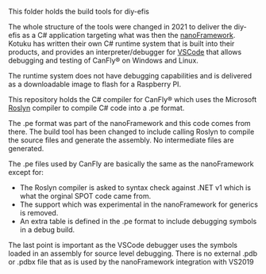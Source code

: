 This folder holds the build tools for diy-efis

The whole structure of the tools were changed in 2021 to deliver the diy-efis as a C# application targeting what was then the [nanoFramework](https:nanoFramework.net).  Kotuku has written their own C# runtime system that is built into their products, and provides an interpreter/debugger for [VSCode](https://code.visualstudio.com/) that allows debugging and testing of CanFly® on Windows and Linux.

The runtime system does not have debugging capabilities and is delivered as a downloadable image to flash for a Raspberry PI.

This repository holds the C# compiler for CanFly® which uses the Microsoft [Roslyn](https://github.com/dotnet/roslyn) compiler to compile C# code into a .pe format.

The .pe format was part of the nanoFramework and this code comes from there.  The build tool has been changed to include calling Roslyn to compile the source files and generate the assembly.  No intermediate files are generated.

The .pe files used by CanFly are basically the same as the nanoFramework except for:

* The Roslyn compiler is asked to syntax check against .NET v1 which is what the orginal SPOT code came from.
* The support which was experimental in the nanoFramework for generics is removed.
* An extra table is defined in the .pe format to include debugging symbols in a debug build.

The last point is important as the VSCode debugger uses the symbols loaded in an assembly for source level debugging. There is no external .pdb or .pdbx file that as is used by the nanoFramework integration with VS2019
